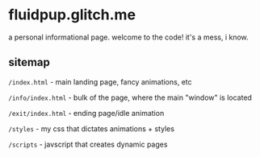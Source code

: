 # fluidpup.glitch.me
a personal informational page. welcome to the code! it's a mess, i know.

## sitemap
`/index.html` - main landing page, fancy animations, etc

`/info/index.html` - bulk of the page, where the main "window" is located

`/exit/index.html` - ending page/idle animation

`/styles` - my css that dictates animations + styles

`/scripts` - javscript that creates dynamic pages